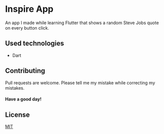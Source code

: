 # Inspire App

An app I made while learning Flutter that shows a random Steve Jobs quote on every button click.

## Used technologies
- Dart

## Contributing
Pull requests are welcome. Please tell me my mistake while correcting my mistakes.

#### Have a good day!
## License
[MIT](https://choosealicense.com/licenses/mit/)
